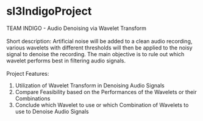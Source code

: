 # sl3IndigoProject
TEAM INDIGO - Audio Denoising via Wavelet Transform <br><br>
Short description: Artificial noise will be added to a clean audio recording, various wavelets with different thresholds will then be applied to the noisy signal to denoise the recording. The main objective is to rule out which wavelet performs best in filtering audio signals. <br><br>
Project Features:<br> 
1) Utilization of Wavelet Transform in Denoising Audio Signals<br>
2) Compare Feasibility based on the Performances of the Wavelets or their Combinations<br>
3) Conclude which Wavelet to use or which Combination of Wavelets to use to Denoise Audio Signals<br>
